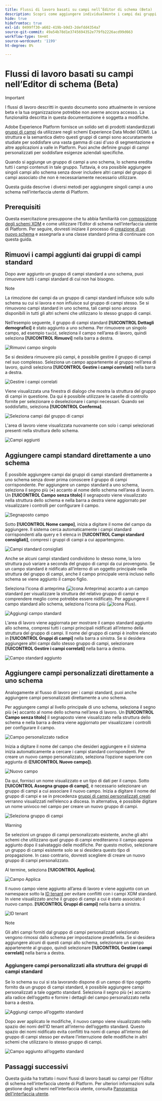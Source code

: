 ```yaml
---
title: Flussi di lavoro basati su campi nell’Editor di schema (Beta)
description: Scopri come aggiungere individualmente i campi dai gruppi di campi esistenti agli schemi Experience Data Model (XDM).
hide: true
hidefromtoc: true
exl-id: 0499ff30-a602-419b-b9d3-2defdd4354a7
source-git-commit: 49a54b78d1e3745694352e779fb2226acd99d663
workflow-type: tm+mt
source-wordcount: '1199'
ht-degree: 0%

---
```


# Flussi di lavoro basati su campi nell’Editor di schema (Beta)

>[!IMPORTANT]
>
>I flussi di lavoro descritti in questo documento sono attualmente in versione beta e la tua organizzazione potrebbe non averne ancora accesso. La funzionalità descritta in questa documentazione è soggetta a modifiche.

Adobe Experience Platform fornisce un solido set di prodotti standardizzati [gruppi di campi](../schema/composition.md#field-group) da utilizzare negli schemi Experience Data Model (XDM). La struttura e la semantica dietro questi gruppi di campi sono accuratamente studiate per soddisfare una vasta gamma di casi d&#39;uso di segmentazione e altre applicazioni a valle in Platform. Puoi anche definire gruppi di campi personalizzati per soddisfare esigenze aziendali specifiche.

Quando si aggiunge un gruppo di campi a uno schema, lo schema eredita tutti i campi contenuti in tale gruppo. Tuttavia, è ora possibile aggiungere singoli campi allo schema senza dover includere altri campi del gruppo di campi associato che non è necessariamente necessario utilizzare.

Questa guida descrive i diversi metodi per aggiungere singoli campi a uno schema nell’interfaccia utente di Platform.

## Prerequisiti

Questa esercitazione presuppone che tu abbia familiarità con [composizione degli schemi XDM](../schema/composition.md) e come utilizzare l’Editor di schema nell’interfaccia utente di Platform. Per seguire, dovresti iniziare il processo di [creazione di un nuovo schema](./resources/schemas.md) e assegnarla a una classe standard prima di continuare con questa guida.

## Rimuovi i campi aggiunti dai gruppi di campi standard

Dopo aver aggiunto un gruppo di campi standard a uno schema, puoi rimuovere tutti i campi standard di cui non hai bisogno.

>[!NOTE]
>
>La rimozione dei campi da un gruppo di campi standard influisce solo sullo schema su cui si lavora e non influisce sul gruppo di campi stesso. Se si rimuovono campi standard in uno schema, tali campi sono ancora disponibili in tutti gli altri schemi che utilizzano lo stesso gruppo di campi.

Nell’esempio seguente, il gruppo di campi standard **[!UICONTROL Dettagli demografici]** è stato aggiunto a uno schema. Per rimuovere un singolo campo, ad esempio `taxId`, seleziona il campo nell’area di lavoro, quindi seleziona **[!UICONTROL Rimuovi]** nella barra a destra.

![Rimuovi campo singolo](../images/ui/field-based-workflows/remove-single-field.png)

Se si desidera rimuovere più campi, è possibile gestire il gruppo di campi nel suo complesso. Seleziona un campo appartenente al gruppo nell’area di lavoro, quindi seleziona **[!UICONTROL Gestire i campi correlati]** nella barra a destra.

![Gestire i campi correlati](../images/ui/field-based-workflows/manage-related-fields.png)

Viene visualizzata una finestra di dialogo che mostra la struttura del gruppo di campi in questione. Da qui è possibile utilizzare le caselle di controllo fornite per selezionare o deselezionare i campi necessari. Quando sei soddisfatto, seleziona **[!UICONTROL Conferma]**.

![Seleziona campi dal gruppo di campi](../images/ui/field-based-workflows/select-fields.png)

L&#39;area di lavoro viene visualizzata nuovamente con solo i campi selezionati presenti nella struttura dello schema.

![Campi aggiunti](../images/ui/field-based-workflows/fields-added.png)

## Aggiungere campi standard direttamente a uno schema

È possibile aggiungere campi dai gruppi di campi standard direttamente a uno schema senza dover prima conoscere il gruppo di campi corrispondente. Per aggiungere un campo standard a uno schema, seleziona il segno più (**+**) accanto al nome dello schema nell’area di lavoro. Un **[!UICONTROL Campo senza titolo]** il segnaposto viene visualizzato nella struttura dello schema e nella barra a destra viene aggiornato per visualizzare i controlli per configurare il campo.

![Segnaposto campo](../images/ui/field-based-workflows/root-custom-field.png)

Sotto **[!UICONTROL Nome campo]**, inizia a digitare il nome del campo da aggiungere. Il sistema cerca automaticamente i campi standard corrispondenti alla query e li elenca in **[!UICONTROL Campi standard consigliati]**, compresi i gruppi di campi a cui appartengono.

![Campi standard consigliati](../images/ui/field-based-workflows/standard-field-search.png)

Anche se alcuni campi standard condividono lo stesso nome, la loro struttura può variare a seconda del gruppo di campi da cui provengono. Se un campo standard è nidificato all’interno di un oggetto principale nella struttura del gruppo di campi, anche il campo principale verrà incluso nello schema se viene aggiunto il campo figlio.

Seleziona l’icona di anteprima (![Icona Anteprima](../images/ui/field-based-workflows/preview-icon.png)) accanto a un campo standard per visualizzare la struttura del relativo gruppo di campi e comprendere meglio come potrebbe essere nidificato. Per aggiungere il campo standard allo schema, seleziona l’icona più (![Icona Plus](../images/ui/field-based-workflows/add-icon.png)).

![Aggiungi campo standard](../images/ui/field-based-workflows/add-standard-field.png)

L’area di lavoro viene aggiornata per mostrare il campo standard aggiunto allo schema, compresi tutti i campi principali nidificati all’interno della struttura del gruppo di campi. Il nome del gruppo di campi è inoltre elencato in **[!UICONTROL Gruppi di campi]** nella barra a sinistra. Se si desidera aggiungere altri campi dallo stesso gruppo di campi, selezionare **[!UICONTROL Gestire i campi correlati]** nella barra a destra.

![Campo standard aggiunto](../images/ui/field-based-workflows/standard-field-added.png)

## Aggiungere campi personalizzati direttamente a uno schema

Analogamente al flusso di lavoro per i campi standard, puoi anche aggiungere campi personalizzati direttamente a uno schema.

Per aggiungere campi al livello principale di uno schema, seleziona il segno più (**+**) accanto al nome dello schema nell’area di lavoro. Un **[!UICONTROL Campo senza titolo]** il segnaposto viene visualizzato nella struttura dello schema e nella barra a destra viene aggiornato per visualizzare i controlli per configurare il campo.

![Campo personalizzato radice](../images/ui/field-based-workflows/root-custom-field.png)

Inizia a digitare il nome del campo che desideri aggiungere e il sistema inizia automaticamente a cercare i campi standard corrispondenti. Per creare un nuovo campo personalizzato, seleziona l’opzione superiore con aggiunta di **([!UICONTROL Nuovo campo])**.

![Nuovo campo](../images/ui/field-based-workflows/custom-field-search.png)

Da qui, fornisci un nome visualizzato e un tipo di dati per il campo. Sotto **[!UICONTROL Assegna gruppo di campi]**, è necessario selezionare un gruppo di campi a cui associare il nuovo campo. Inizia a digitare il nome del gruppo di campi e se in precedenza [gruppi di campi personalizzati creati](./resources/field-groups.md#create) verranno visualizzati nell’elenco a discesa. In alternativa, è possibile digitare un nome univoco nel campo per creare un nuovo gruppo di campi.

![Seleziona gruppo di campi](../images/ui/field-based-workflows/select-field-group.png)

>[!WARNING]
>
>Se selezioni un gruppo di campi personalizzato esistente, anche gli altri schemi che utilizzano quel gruppo di campi erediteranno il campo appena aggiunto dopo il salvataggio delle modifiche. Per questo motivo, selezionare un gruppo di campi esistente solo se si desidera questo tipo di propagazione. In caso contrario, dovresti scegliere di creare un nuovo gruppo di campi personalizzato.

Al termine, seleziona **[!UICONTROL Applica]**.

![Campo Applica](../images/ui/field-based-workflows/apply-field.png)

Il nuovo campo viene aggiunto all’area di lavoro e viene aggiunto con un namespace sotto la [ID tenant](../api/getting-started.md#know-your-tenant_id) per evitare conflitti con i campi XDM standard. In viene visualizzato anche il gruppo di campi a cui è stato associato il nuovo campo. **[!UICONTROL Gruppi di campi]** nella barra a sinistra.

![ID tenant](../images/ui/field-based-workflows/tenantId.png)

>[!NOTE]
>
>Gli altri campi forniti dal gruppo di campi personalizzati selezionato vengono rimossi dallo schema per impostazione predefinita. Se si desidera aggiungere alcuni di questi campi allo schema, selezionare un campo appartenente al gruppo, quindi selezionare **[!UICONTROL Gestire i campi correlati]** nella barra a destra.

### Aggiungere campi personalizzati alla struttura dei gruppi di campi standard

Se lo schema su cui si sta lavorando dispone di un campo di tipo oggetto fornito da un gruppo di campi standard, è possibile aggiungere campi personalizzati a tale oggetto standard. Seleziona il segno più (**+**) accanto alla radice dell’oggetto e fornire i dettagli del campo personalizzato nella barra a destra.

![Aggiungi campo all’oggetto standard](../images/ui/field-based-workflows/add-field-to-standard-object.png)

Dopo aver applicato le modifiche, il nuovo campo viene visualizzato nello spazio dei nomi dell’ID tenant all’interno dell’oggetto standard. Questo spazio dei nomi nidificato evita conflitti tra nomi di campo all’interno del gruppo di campi stesso per evitare l’interruzione delle modifiche in altri schemi che utilizzano lo stesso gruppo di campi.

![Campo aggiunto all’oggetto standard](../images/ui/field-based-workflows/added-to-standard-object.png)

## Passaggi successivi

Questa guida ha trattato i nuovi flussi di lavoro basati su campi per l’Editor di schema nell’interfaccia utente di Platform. Per ulteriori informazioni sulla gestione degli schemi nell’interfaccia utente, consulta [Panoramica dell’interfaccia utente](./overview.md).
